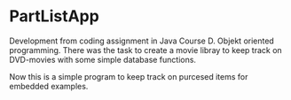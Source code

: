 # PartListApp

Development from coding assignment in Java Course D. Objekt oriented programming.
There was the task to create a movie libray to keep track on DVD-movies with some simple database functions.

Now this is a simple program to keep track on purcesed items for embedded examples.
